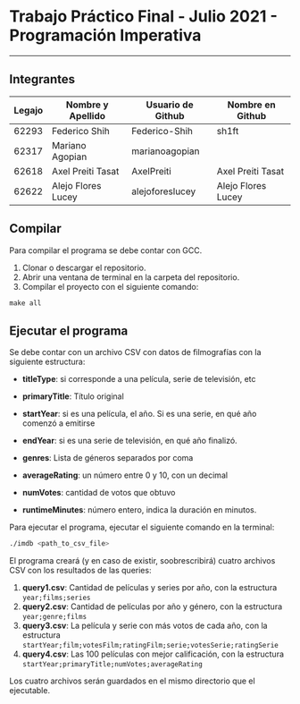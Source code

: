# Trabajo Práctico Final - Julio 2021 - Programación Imperativa

<hr>

## Integrantes

| Legajo | Nombre y Apellido | Usuario de Github | Nombre en Github |
|--------|-------------------|-------------------|------------------|
| 62293  | Federico Shih     | Federico-Shih     | sh1ft            |
| 62317  | Mariano Agopian   | marianoagopian    |                  |
| 62618  | Axel Preiti Tasat | AxelPreiti        | Axel Preiti Tasat|
| 62622  | Alejo Flores Lucey | alejoforeslucey  | Alejo Flores Lucey |

## Compilar

Para compilar el programa se debe contar con GCC.

1. Clonar o descargar el repositorio.
2. Abrir una ventana de terminal en la carpeta del repositorio.
3. Compilar el proyecto con el siguiente comando:

```asm
make all
```

## Ejecutar el programa

Se debe contar con un archivo CSV con datos de filmografías con la siguiente estructura:

* **titleType**: si corresponde a una película, serie de televisión, etc 
  
* **primaryTitle**: Título original 

* **startYear**: si es una película, el año. Si es una serie, en qué año comenzó a emitirse
  
* **endYear**: si es una serie de televisión, en qué año finalizó.
  
* **genres**: Lista de géneros separados por coma
  
* **averageRating**: un número entre 0 y 10, con un decimal
  
* **numVotes**: cantidad de votos que obtuvo
  
* **runtimeMinutes**: número entero, indica la duración en minutos. 

Para ejecutar el programa, ejecutar el siguiente comando en la terminal:

```asm
./imdb <path_to_csv_file>
```

El programa creará (y en caso de existir, soobrescribirá) cuatro archivos CSV con los resultados de las queries:

1. **query1.csv**: Cantidad de películas y series por año, con la estructura `year;films;series`
2. **query2.csv**: Cantidad de películas por año y género, con la estructura `year;genre;films`
3. **query3.csv**: La película y serie con más votos de cada año, con la estructura `startYear;film;votesFilm;ratingFilm;serie;votesSerie;ratingSerie`
4. **query4.csv**: Las 100 películas con mejor calificación, con la estructura `startYear;primaryTitle;numVotes;averageRating`

Los cuatro archivos serán guardados en el mismo directorio que el ejecutable.